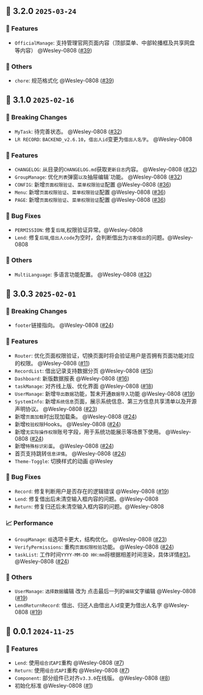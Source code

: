 
## 🌈 3.2.0 `2025-03-24` 
### 🚀 Features
- `OfficialManage`: 支持管理官网页面内容（顶部菜单、中部轮播框及共享网盘等内容） @Wesley-0808 ([#39](https://github.com/Wesley-0808/MTB-OA/pull/39))
### 🚧 Others
- `chore`: 规范格式化 @Wesley-0808 ([#39](https://github.com/Wesley-0808/MTB-OA/pull/39))
## 🌈 3.1.0 `2025-02-16` 
### 🚨 Breaking Changes
- `MyTask`: 待完善状态。 @Wesley-0808 ([#32](https://github.com/Wesley-0808/MTB-OA/pull/32))
- `LR RECORD`: `BACKEND_v2.6.10`，`借出人id`变更为`借出人名字`。 @Wesley-0808
### 🚀 Features
- `CHANGELOG`: 从目录的`CHANGELOG.md`获取`更新日志`内容。 @Wesley-0808 ([#32](https://github.com/Wesley-0808/MTB-OA/pull/32))
- `GroupManage`: 优化`列表`弹窗`以及`抽屉编辑`功能。 @Wesley-0808 ([#32](https://github.com/Wesley-0808/MTB-OA/pull/32))
- `CONFIG`: 新增`页面权限验证`、`菜单权限验证`配置 @Wesley-0808 ([#36](https://github.com/Wesley-0808/MTB-OA/pull/36))
- `Menu`: 新增`页面权限验证`、`菜单权限验证`配置 @Wesley-0808 ([#36](https://github.com/Wesley-0808/MTB-OA/pull/36))
- `PAGE`: 新增`页面权限验证`、`菜单权限验证`配置 @Wesley-0808 ([#36](https://github.com/Wesley-0808/MTB-OA/pull/36))
### 🐞 Bug Fixes
- `PERMISSION`: 修复`后端`,权限验证异常。@Wesley-0808
- `Lend`: 修复`后端`,`借出人code`为空时，会判断借出为`访客借出`的问题。@Wesley-0808
### 🚧 Others
- `MultiLanguage`:  多语言功能配置。 @Wesley-0808 ([#32](https://github.com/Wesley-0808/MTB-OA/pull/32))

## 🌈 3.0.3 `2025-02-01` 
### 🚨 Breaking Changes
- `footer`链接指向。 @Wesley-0808 ([#24](https://github.com/Wesley-0808/MTB-OA/pull/24))
### 🚀 Features
- `Router`: 优化页面权限验证，切换页面时将会验证用户是否拥有页面功能对应的权限。 @Wesley-0808 ([#11](https://github.com/Wesley-0808/MTB-OA/pull/11))
- `RecordList`: 借出记录支持数据分页 @Wesley-0808 ([#15](https://github.com/Wesley-0808/MTB-OA/pull/15))
- `Dashboard`: 新版数据报表 @Wesley-0808 ([#16](https://github.com/Wesley-0808/MTB-OA/pull/16))
- `taskManage`: 对齐线上版、优化界面 @Wesley-0808 ([#18](https://github.com/Wesley-0808/MTB-OA/pull/18))
- `UserManage`: 新增`导出数据`功能，暂未开通`数据导入`功能 @Wesley-0808 ([#19](https://github.com/Wesley-0808/MTB-OA/pull/19))
- `SystemInfo`: 新增`系统信息`页面，展示系统信息、第三方信息共享清单以及开源声明协议。 @Wesley-0808 ([#23](https://github.com/Wesley-0808/MTB-OA/pull/23))
- 新增`页面加载`时出现加载条。 @Wesley-0808 ([#24](https://github.com/Wesley-0808/MTB-OA/pull/24))
- 新增`校验权限`Hooks。 @Wesley-0808 ([#24](https://github.com/Wesley-0808/MTB-OA/pull/24))
- 新增`无实际操作权限`账号字段，用于系统功能展示等场景下使用。 @Wesley-0808 ([#24](https://github.com/Wesley-0808/MTB-OA/pull/24))
- 新增`特殊标识彩蛋`。 @Wesley-0808 ([#24](https://github.com/Wesley-0808/MTB-OA/pull/24))
- 首页支持跳转`信息详情`。 @Wesley-0808 ([#24](https://github.com/Wesley-0808/MTB-OA/pull/24))
- `Theme-Toggle`: 切换样式的动画 @Wesley
### 🐞 Bug Fixes
- `Record`: 修复判断用户是否存在的逻辑错误 @Wesley-0808 ([#19](https://github.com/Wesley-0808/MTB-OA/pull/19))
- `Lend`: 修复借出后未清空输入框内容的问题。@Wesley-0808
- `Return`: 修复归还后未清空输入框内容的问题。@Wesley-0808
### 📈 Performance
- `GroupManage`: `组`选项卡更大，结构优化。 @Wesley-0808 ([#23](https://github.com/Wesley-0808/MTB-OA/pull/23))
- `VerifyPermissions`: 重构`页面权限校验`功能。 @Wesley-0808 ([#24](https://github.com/Wesley-0808/MTB-OA/pull/24))
- `taskList`: 工作时间`YYYY-MM-DD HH:mm`将根据相差时间渲染，具体详情[#31](https://github.com/Wesley-0808/MTB-OA/issue/31)。 @Wesley-0808 ([#24](https://github.com/Wesley-0808/MTB-OA/pull/24))
### 🚧 Others
- `UserManage`:  `选择数据`编辑 改为 点击最后一列的`编辑`文字编辑 @Wesley-0808 ([#19](https://github.com/Wesley-0808/MTB-OA/pull/19))
- `LendReturnRecord`:  借出、归还人由借出人id变更为借出人名字 @Wesley-0808 ([#19](https://github.com/Wesley-0808/MTB-OA/pull/19))

## 🌈 0.0.1 `2024-11-25` 
### 🚀 Features
- `Lend`: 使用`组合式API`重构 @Wesley-0808 ([#7](https://github.com/Wesley-0808/MTB-OA/pull/7))
- `Return`: 使用`组合式API`重构 @Wesley-0808 ([#7](https://github.com/Wesley-0808/MTB-OA/pull/7))
- `Component`: 部分组件已对齐`v3.3.0`在线版。 @Wesley-0808 ([#8](https://github.com/Wesley-0808/MTB-OA/pull/8))
- 初始化标准 @Wesley-0808 ([#1](https://github.com/Wesley-0808/MTB-OA/pull/1))
